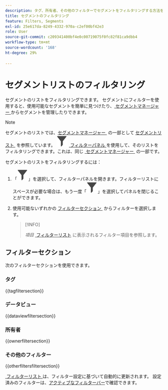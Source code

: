 ```yaml
---
description: タグ、所有者、その他のフィルターでセグメントをフィルタリングする方法を説明します。
title: セグメントのフィルタリング
feature: Filters, Segments
exl-id: 25e617da-8249-4332-970a-c2ef00bf42e3
role: User
source-git-commit: c209341400bf4e0c00719075f0fc82f81ca9dbb4
workflow-type: tm+mt
source-wordcount: '168'
ht-degree: 29%

---
```


# セグメントリストのフィルタリング

セグメントのリストをフィルタリングできます。 セグメントにフィルターを使用すると、使用可能なセグメントを簡単に見つけたり、[&#x200B; セグメントマネージャー &#x200B;](seg-manage.md) からセグメントを管理したりできます。

>[!NOTE]
>
>セグメントのリストでは、[&#x200B; セグメントマネージャー &#x200B;](seg-manage.md#filters-list) の一部として [&#x200B; セグメントリスト &#x200B;](seg-manage.md) を参照しています。 ![&#x200B; フィルター &#x200B;](/help/assets/icons/Filter.svg) [&#x200B; フィルターパネル &#x200B;](seg-manage.md#filter-panel) を使用して、そのリストをフィルタリングできます。これは、同じ [&#x200B; セグメントマネージャー &#x200B;](seg-manage.md) の一部です。
>


セグメントのリストをフィルタリングするには：

1. 「![フィルター](/help/assets/icons/Filter.svg)」を選択して、フィルターパネルを開きます。フィルターリストにスペースが必要な場合は、もう一度「![フィルター](/help/assets/icons/Filter.svg)」を選択してパネルを閉じることができます。
1. 使用可能ないずれかの [&#x200B; フィルターセクション &#x200B;](#filter-sections) からフィルターを選択します。

   >[!INFO]
   >
   >*項目* [&#x200B; フィルターリスト &#x200B;](seg-manage.md#segment-list) に表示されるフィルター項目を参照します。
   > 

## フィルターセクション

次のフィルターセクションを使用できます。

### タグ

{{tagfiltersection}}

### データビュー

{{dataviewfiltersection}}

### 所有者

{{ownerfiltersection}}


### その他のフィルター

{{otherfiltersfiltersection}}


[&#x200B; フィルターリスト &#x200B;](seg-manage.md#segment-list) は、フィルター設定に基づいて自動的に更新されます。 設定済みのフィルターは、[アクティブなフィルターバー](seg-manage.md#active-filter-bar)で確認できます。
